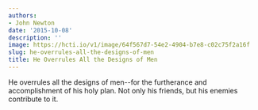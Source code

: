 ```yaml
---
authors:
- John Newton
date: '2015-10-08'
description: ''
image: https://hcti.io/v1/image/64f567d7-54e2-4904-b7e8-c02c75f2a16f
slug: he-overrules-all-the-designs-of-men
title: He Overrules All the Designs of Men
---
```


He overrules all the designs of men--for the furtherance and accomplishment of his holy plan. Not only his friends, but his enemies contribute to it.
